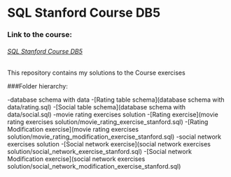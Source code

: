 # SQL Stanford Course DB5

### Link to the course:
###### [SQL Stanford Course DB5](https://lagunita.stanford.edu/courses/DB/SQL/SelfPaced/info)


This repository contains my solutions to the Course exercises

###Folder hierarchy:

-database schema with data
 -[Rating table schema](database schema with data/rating.sql)
 -[Social table schema](database schema with data/social.sql)
-movie rating exercises solution
 -[Rating exercise](movie rating exercises solution/movie_rating_exercise_stanford.sql)
 -[Rating Modification exercise](movie rating exercises solution/movie_rating_modification_exercise_stanford.sql)
-social network exercises solution
 -[Social network exercise](social network exercises solution/social_network_exercise_stanford.sql)
 -[Social network Modification exercise](social network exercises solution/social_network_modification_exercise_stanford.sql)

